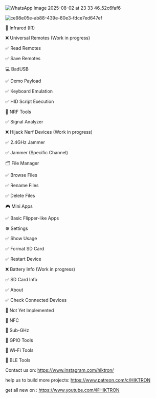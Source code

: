 
![WhatsApp Image 2025-08-02 at 23 33 46_52c6faf6](https://github.com/user-attachments/assets/f6f69546-7636-4b5a-8ea0-cbe0d977c6f9)


![ce98e05e-ab88-439e-80e3-fdce7ed647ef](https://github.com/user-attachments/assets/2637c95d-003a-45a1-95ac-b6e2210f10bc)


📡 Infrared (IR)

❌ Universal Remotes (Work in progress)

✅ Read Remotes

✅ Save Remotes

💻 BadUSB

✅ Demo Payload

✅ Keyboard Emulation

✅ HID Script Execution

📶 NRF Tools

✅ Signal Analyzer

❌ Hijack Nerf Devices (Work in progress)

✅ 2.4GHz Jammer

✅ Jammer (Specific Channel)

🗂️ File Manager

✅ Browse Files

✅ Rename Files

✅ Delete Files

🎮 Mini Apps

✅ Basic Flipper-like Apps

⚙️ Settings

✅ Show Usage

✅ Format SD Card

✅ Restart Device

❌ Battery Info (Work in progress)

✅ SD Card Info

✅ About

✅ Check Connected Devices

🧩 Not Yet Implemented

🔲 NFC

🔲 Sub-GHz

🔲 GPIO Tools

🔲 Wi-Fi Tools

🔲 BLE Tools


Contact us on: https://www.instagram.com/hiktron/

help us to build more projects: https://www.patreon.com/c/HIKTRON

get all new on : https://www.youtube.com/@HIKTRON
